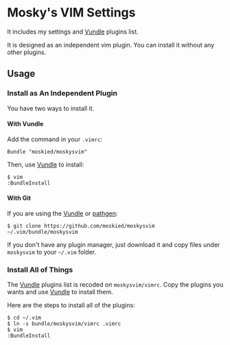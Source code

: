 Mosky's VIM Settings
====================

It includes my settings and [Vundle][] plugins list.

It is designed as an independent vim plugin. You can install it without any other plugins.

Usage
-----

### Install as An Independent Plugin

You have two ways to install it.

#### With Vundle

Add the command in your `.vimrc`:

    Bundle "moskied/moskysvim"

Then, use [Vundle][] to install:

    $ vim
    :BundleInstall

#### With Git

If you are using the [Vundle][] or [pathgen][]:

    $ git clone https://github.com/moskied/moskysvim ~/.vim/bundle/moskysvim

If you don't have any plugin manager, just download it and copy files under `moskysvim` to your `~/.vim` folder.

### Install All of Things

The [Vundle][] plugins list is recoded on `moskysvim/vimrc`. Copy the plugins you wants and use [Vundle][] to install them.

Here are the steps to install all of the plugins:

    $ cd ~/.vim
    $ ln -s bundle/moskysvim/vimrc .vimrc
    $ vim
    :BundleInstall

[Vundle]: https://github.com/gmarik/vundle/
[pathgen]: https://github.com/tpope/vim-pathogen
